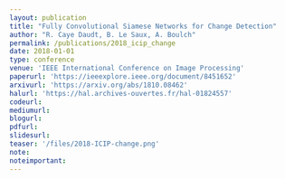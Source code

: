 ```yaml
---
layout: publication
title: "Fully Convolutional Siamese Networks for Change Detection"
author: "R. Caye Daudt, B. Le Saux, A. Boulch"
permalink: /publications/2018_icip_change
date: 2018-01-01
type: conference
venue: 'IEEE International Conference on Image Processing'
paperurl: 'https://ieeexplore.ieee.org/document/8451652'
arxivurl: 'https://arxiv.org/abs/1810.08462'
halurl: 'https://hal.archives-ouvertes.fr/hal-01824557'
codeurl: 
mediumurl: 
blogurl: 
pdfurl: 
slidesurl: 
teaser: '/files/2018-ICIP-change.png'
note:
noteimportant: 
---
```





